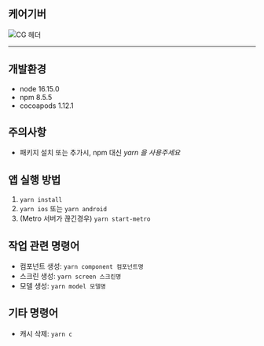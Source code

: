 ## 케어기버

![CG 헤더](https://cdn.myportfolio.com/dd18ab34-b0c4-483d-8da5-b3f0b4e33fa4/d4362c69-bc87-4a9e-9969-6ca662882061_rwc_16x0x1886x728x4096.png?h=90d6074126a6c3b537cae45b61fbf85a "CG 헤더")

---

## 개발환경

- node 16.15.0
- npm 8.5.5
- cocoapods 1.12.1

## 주의사항

- 패키지 설치 또는 추가시, npm 대신 _yarn 을 사용주세요_

## 앱 실행 방법

1.  `yarn install`
2.  `yarn ios` 또는 `yarn android`
3.  (Metro 서버가 끊긴경우) `yarn start-metro`

## 작업 관련 명령어

- 컴포넌트 생성: `yarn component 컴포넌트명`
- 스크린 생성: `yarn screen 스크린명`
- 모델 생성: `yarn model 모델명`

## 기타 명령어

- 캐시 삭제: `yarn c `
